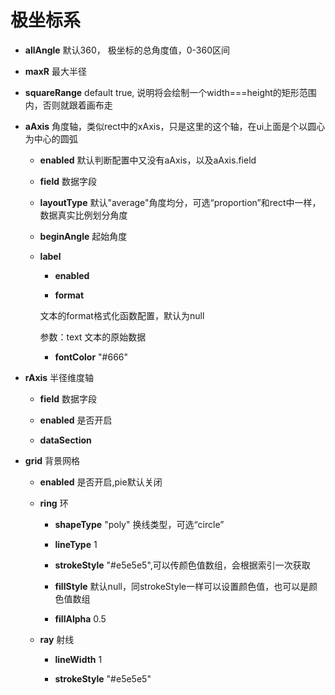 # 极坐标系

- **allAngle** 默认360， 极坐标的总角度值，0-360区间

- **maxR** 最大半径

- **squareRange** default true, 说明将会绘制一个width===height的矩形范围内，否则就跟着画布走

- **aAxis** 角度轴，类似rect中的xAxis，只是这里的这个轴，在ui上面是个以圆心为中心的圆弧

    - **enabled** 默认判断配置中又没有aAxis，以及aAxis.field

    - **field** 数据字段

    - **layoutType** 默认"average"角度均分，可选“proportion”和rect中一样，数据真实比例划分角度

    - **beginAngle** 起始角度

    - **label** 

        - **enabled** 

        - **format**

        文本的format格式化函数配置，默认为null

        参数：text 文本的原始数据

        - **fontColor**  "#666"

- **rAxis** 半径维度轴

    - **field** 数据字段

    - **enabled** 是否开启

    - **dataSection**

- **grid** 背景网格

    - **enabled** 是否开启,pie默认关闭

    - **ring** 环

        - **shapeType** "poly" 换线类型，可选“circle”
        
        - **lineType** 1
        
        - **strokeStyle** "#e5e5e5",可以传颜色值数组，会根据索引一次获取

        - **fillStyle** 默认null，同strokeStyle一样可以设置颜色值，也可以是颜色值数组

        - **fillAlpha** 0.5

    - **ray** 射线

        - **lineWidth** 1 

        - **strokeStyle** "#e5e5e5"
